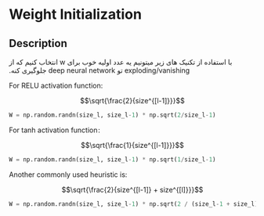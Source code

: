 # Weight Initialization

## Description

<span dir="rtl">با استفاده از تکنیک های زیر میتونیم یه عدد اولیه خوب برای w انتخاب کنیم که از exploding/vanishing تو deep neural network جلوگیری کنه.</span>

For RELU activation function:

$$\sqrt{\frac{2}{size^{[l-1]}}}$$

```python
W = np.random.randn(size_l, size_l-1) * np.sqrt(2/size_l-1)
```

For tanh activation function :

$$\sqrt{\frac{1}{size^{[l-1]}}}$$

```python
W = np.random.randn(size_l, size_l-1) * np.sqrt(1/size_l-1)
```

Another commonly used heuristic is:

$$\sqrt{\frac{2}{size^{[l-1]} + size^{[l]}}}$$

```python
W = np.random.randn(size_l, size_l-1) * np.sqrt(2 / (size_l-1 + size_l))
```

